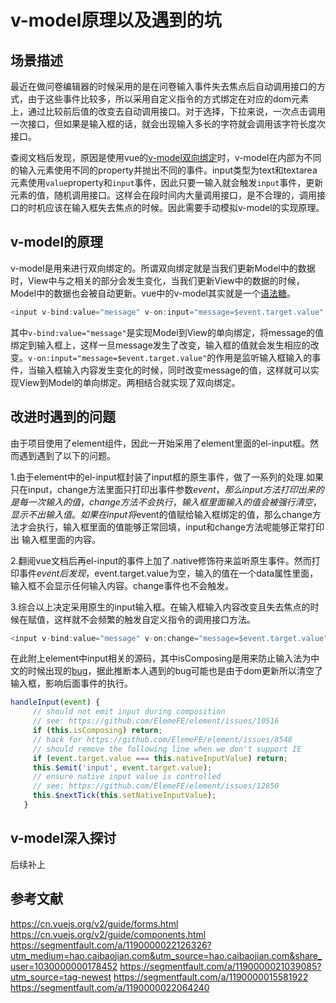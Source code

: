<!--
 * @Descripttion: 
 * @version: 
 * @Date: 2020-06-11 20:33:03
 * @LastEditors: sueRimn
 * @LastEditTime: 2020-06-12 13:26:59
--> 
# v-model原理以及遇到的坑

## 场景描述
最近在做问卷编辑器的时候采用的是在问卷输入事件失去焦点后自动调用接口的方式，由于这些事件比较多，所以采用自定义指令的方式绑定在对应的dom元素上，通过比较前后值的改变去自动调用接口。对于选择，下拉来说，一次点击调用一次接口，但如果是输入框的话，就会出现输入多长的字符就会调用该字符长度次接口。

查阅文档后发现，原因是使用vue的[v-model双向绑定](https://cn.vuejs.org/v2/guide/forms.html)时，v-model在内部为不同的输入元素使用不同的property并抛出不同的事件。input类型为text和textarea元素使用`value`property和`input`事件，因此只要一输入就会触发`input`事件，更新元素的值，随机调用接口。这样会在段时间内大量调用接口，是不合理的，调用接口的时机应该在输入框失去焦点的时候。因此需要手动模拟v-model的实现原理。

## v-model的原理
v-model是用来进行双向绑定的。所谓双向绑定就是当我们更新Model中的数据时，View中与之相关的部分会发生变化，当我们更新View中的数据的时候，Model中的数据也会被自动更新。vue中的v-model其实就是一个[语法糖](https://cn.vuejs.org/v2/guide/components.html)。
```javascript
<input v-bind:value="message" v-on:input="message=$event.target.value" />
```
其中`v-bind:value="message"`是实现Model到View的单向绑定，将message的值绑定到输入框上，这样一旦message发生了改变，输入框的值就会发生相应的改变。`v-on:input="message=$event.target.value"`的作用是监听输入框输入的事件，当输入框输入内容发生变化的时候，同时改变message的值，这样就可以实现View到Model的单向绑定。两相结合就实现了双向绑定。

## 改进时遇到的问题
由于项目使用了element组件，因此一开始采用了element里面的el-input框。然而遇到遇到了以下的问题。

1.由于element中的el-input框封装了input框的原生事件，做了一系列的处理.如果只在input，change方法里面只打印出事件参数$event，那么input方法打印出来的是每一次输入的值，change方法不会执行，输入框里面输入的值会被强行清空，显示不出输入值。如果在input将$event的值赋给输入框绑定的值，那么change方法才会执行，输入框里面的值能够正常回填，input和change方法呢能够正常打印出
输入框里面的内容。

2.翻阅vue文档后再el-input的事件上加了.native修饰符来监听原生事件。然而打印事件$event后发现，$event.target.value为空，输入的值在一个data属性里面，输入框不会显示任何输入内容。change事件也不会触发。

3.综合以上决定采用原生的input输入框。在输入框输入内容改变且失去焦点的时候在赋值，这样就不会频繁的触发自定义指令的调用接口方法。
```javascript
<input v-bind:value="message" v-on:change="message=$event.target.value" />
```

在此附上element中input相关的源码，其中isComposing是用来防止输入法为中文的时候出现的[bug](https://github.com/ElemeFE/element/issues/14521)，据此推断本人遇到的bug可能也是由于dom更新所以清空了输入框，影响后面事件的执行。
```javascript
handleInput(event) {
     // should not emit input during composition
     // see: https://github.com/ElemeFE/element/issues/10516
     if (this.isComposing) return;
     // hack for https://github.com/ElemeFE/element/issues/8548
     // should remove the following line when we don't support IE
     if (event.target.value === this.nativeInputValue) return;
     this.$emit('input', event.target.value);
     // ensure native input value is controlled
     // see: https://github.com/ElemeFE/element/issues/12850
     this.$nextTick(this.setNativeInputValue);
   }
```
## v-model深入探讨
后续补上

## 参考文献
https://cn.vuejs.org/v2/guide/forms.html
https://cn.vuejs.org/v2/guide/components.html
https://segmentfault.com/a/1190000022126326?utm_medium=hao.caibaojian.com&utm_source=hao.caibaojian.com&share_user=1030000000178452
https://segmentfault.com/a/1190000021039085?utm_source=tag-newest
https://segmentfault.com/a/1190000015581922
https://segmentfault.com/a/1190000022064240